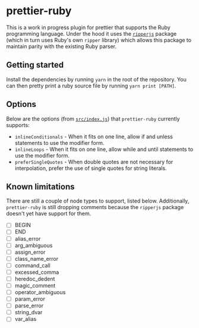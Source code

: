 # prettier-ruby

This is a work in progress plugin for prettier that supports the Ruby programming language. Under the hood it uses the [`ripperjs`](https://github.com/kddeisz/ripperjs) package (which in turn uses Ruby's own `ripper` library) which allows this package to maintain parity with the existing Ruby parser.

## Getting started

Install the dependencies by running `yarn` in the root of the repository. You can then pretty print a ruby source file by running `yarn print [PATH]`.

## Options

Below are the options (from [`src/index.js`](src/index.js)) that `prettier-ruby` currently supports:

* `inlineConditionals` - When it fits on one line, allow if and unless statements to use the modifier form.
* `inlineLoops` - When it fits on one line, allow while and until statements to use the modifier form.
* `preferSingleQuotes` - When double quotes are not necessary for interpolation, prefer the use of single quotes for string literals.

## Known limitations

There are still a couple of node types to support, listed below. Additionally, `prettier-ruby` is still dropping comments because the `ripperjs` package doesn't yet have support for them.

- [ ] BEGIN
- [ ] END
- [ ] alias_error
- [ ] arg_ambiguous
- [ ] assign_error
- [ ] class_name_error
- [ ] command_call
- [ ] excessed_comma
- [ ] heredoc_dedent
- [ ] magic_comment
- [ ] operator_ambiguous
- [ ] param_error
- [ ] parse_error
- [ ] string_dvar
- [ ] var_alias
